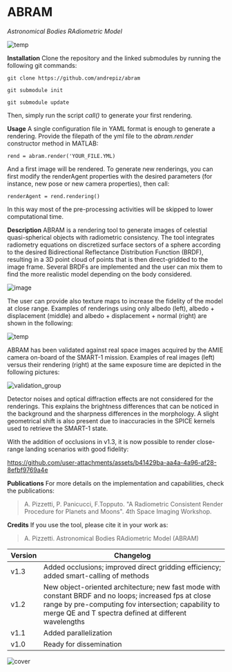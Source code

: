 # ABRAM
_Astronomical Bodies RAdiometric Model_

![temp](https://github.com/user-attachments/assets/343e67d4-4ba7-4fd7-a50d-aaf996a066f0)

**Installation** 
Clone the repository and the linked submodules by running the following git commands:

`git clone https://github.com/andrepiz/abram`

`git submodule init`

`git submodule update`

Then, simply run the script _call()_ to generate your first rendering.

**Usage** 
A single configuration file in YAML format is enough to generate a rendering. Provide the filepath of the yml file to the _abram.render_ constructor method in MATLAB:

`rend = abram.render('YOUR_FILE.YML)`

And a first image will be rendered. 
To generate new renderings, you can first modify the renderAgent properties with the desired parameters (for instance, new pose or new camera properties), then call: 

`renderAgent = rend.rendering()`

In this way most of the pre-processing activities will be skipped to lower computational time.

**Description**
ABRAM is a rendering tool to generate images of celestial quasi-spherical objects with radiometric consistency. The tool integrates radiometry equations on discretized surface sectors of a sphere according to the desired Bidirectional Reflectance Distribution Function (BRDF), resulting in a 3D point cloud of points that is then direct-gridded to the image frame. Several BRDFs are implemented and the user can mix them to find the more realistic model depending on the body considered. 

![image](https://github.com/user-attachments/assets/5affe851-186d-4cd4-b9d6-60eaf67562ba)

The user can provide also texture maps to increase the fidelity of the model at close range. Examples of renderings using only albedo (left), albedo + displacement (middle) and albedo + displacement + normal (right) are shown in the following: 

![temp](https://github.com/user-attachments/assets/20ef4518-5e67-48cf-a2be-605e1f6d0abc)

ABRAM has been validated against real space images acquired by the AMIE camera on-board of the SMART-1 mission. Examples of real images (left) versus their rendering (right) at the same exposure time are depicted in the following pictures: 

![validation_group](https://github.com/user-attachments/assets/6acff1fa-8d92-4d34-944a-048c08c8322c)

Detector noises and optical diffraction effects are not considered for the renderings. This explains the brightness differences that can be noticed in the background and the sharpness differences in the morphology. A slight geometrical shift is also present due to inaccuracies in the SPICE kernels used to retrieve the SMART-1 state.

With the addition of occlusions in v1.3, it is now possible to render close-range landing scenarios with good fidelity:

https://github.com/user-attachments/assets/b41429ba-aa4a-4a96-af28-8efbf9769a4e

**Publications** For more details on the implementation and capabilities, check the publications:

> A. Pizzetti, P. Panicucci, F.Topputo. "A Radiometric Consistent Render Procedure for Planets and Moons". 4th Space Imaging Workshop.

**Credits**
If you use the tool, please cite it in your work as: 
> A. Pizzetti. Astronomical Bodies RAdiometric Model (ABRAM)

| Version | Changelog |
| ------ | ------ |
|    v1.3    |Added occlusions; improved direct gridding efficiency; added smart-calling of methods       |
|    v1.2    |New object-oriented architecture; new fast mode with constant BRDF and no loops; increased fps at close range by pre-computing fov intersection; capability to merge QE and T spectra defined at different wavelengths        |
|    v1.1    |Added parallelization        |
|    v1.0    |Ready for dissemination        |

![cover](https://github.com/andrepiz/abram/assets/75851004/8163552c-7de7-4488-b037-895141902ab2)
